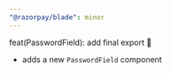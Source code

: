 ```yaml
---
"@razorpay/blade": minor
---
```


feat(PasswordField): add final export :tada:
- adds a new `PasswordField` component
